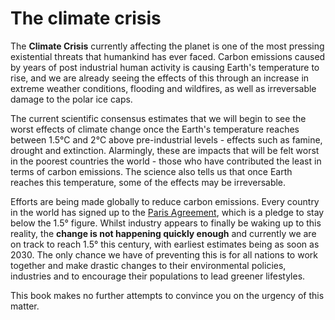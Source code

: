 # The climate crisis

The **Climate Crisis** currently affecting the planet is one of the most pressing existential threats that humankind has ever faced. Carbon emissions caused by years of post industrial human activity is causing Earth's temperature to rise, and we are already seeing the effects of this through an increase in extreme weather conditions, flooding and wildfires, as well as irreversable damage to the polar ice caps.

The current scientific consensus estimates that we will begin to see the worst effects of climate change once the Earth's temperature reaches between 1.5&deg;C and 2&deg;C above pre-industrial levels - effects such as famine, drought and extinction. Alarmingly, these are impacts that will be felt worst in the poorest countries the world - those who have contributed the least in terms of carbon emissions. The science also tells us that once Earth reaches this temperature, some of the effects may be irreversable.

Efforts are being made globally to reduce carbon emissions. Every country in the world has signed up to the [Paris Agreement](https://en.wikipedia.org/wiki/Paris_Agreement), which is a pledge to stay below the 1.5&deg; figure. Whilst industry appears to finally be waking up to this reality, the **change is not happening quickly enough** and currently we are on track to reach 1.5&deg; this century, with earliest estimates being as soon as 2030. The only chance we have of preventing this is for all nations to work together and make drastic changes to their environmental policies, industries and to encourage their populations to lead greener lifestyles.

This book makes no further attempts to convince you on the urgency of this matter.
